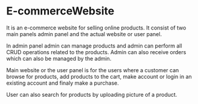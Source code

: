 # E-commerceWebsite

It is an e-commerce website for selling online products. It consist of two main panels admin panel and the actual website or user panel.

In admin panel admin can manage products and admin can perform all CRUD operations related to the products. Admin can also receive orders which can also be managed by the admin.

Main website or the user panel is for the users where a customer can browse for products, add products to the cart, make account or login in an existing account and finaly make a purchase.

User can also search for products by uploading picture of a product.

